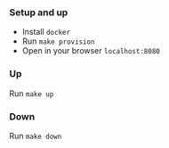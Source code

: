 ### Setup and up
* Install `docker`
* Run `make provision`
* Open in your browser `localhost:8080`

### Up
Run `make up`

### Down
Run `make down`